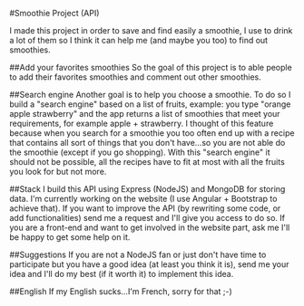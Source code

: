 #Smoothie Project (API)


I made this project in order to save and find easily a smoothie, I use to drink
a lot of them so I think it can help me (and maybe you too) to find out smoothies.

##Add your favorites smoothies
So the goal of this project is to able people to add their favorites smoothies
and comment out other smoothies.

##Search engine
Another goal is to help you choose a smoothie. To do so I build a "search engine"
based on a list of fruits, example: you type "orange apple strawberry" and
the app returns a list of smoothies that meet your requirements, for example
apple + strawberry. I thought of this feature because when you search for
a smoothie you too often end up with a recipe that contains all sort of things
that you don't have...so you are not able do the smoothie (except if you go shopping).
With this "search engine" it should not be possible, all the recipes have to fit at
most with all the fruits you look for but not more.

##Stack
I build this API using Express (NodeJS) and MongoDB for storing data. I'm currently
working on the website (I use Angular + Bootstrap to achieve that). If you want
to improve the API (by rewriting some code, or add functionalities) send me a request
and I'll give you access to do so.
If you are a front-end and want to get involved in the website part, ask me I'll be
happy to get some help on it.

##Suggestions
If you are not a NodeJS fan or just don't have time to participate but you have a
good idea (at least you think it is), send me your idea and I'll do my best
(if it worth it) to implement this idea.


##English
If my English sucks...I'm French, sorry for that ;-)
